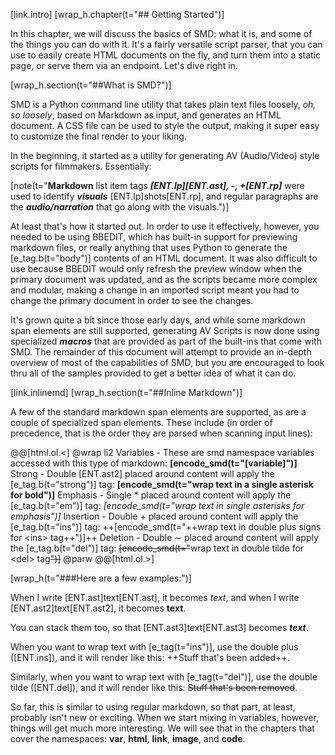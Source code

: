 [link.intro]
[wrap_h.chapter(t="## Getting Started")]

In this chapter, we will discuss the basics of SMD: what it is, and some of the things you can do with it. It's a fairly versatile script parser, that you can use to easily create HTML documents on the fly, and turn them into a static page, or serve them via an endpoint. Let's dive right in.

[wrap_h.section(t="##What is SMD?")]

SMD is a Python command line utility that takes plain text files loosely, *oh, so loosely*, based on Markdown as input, and generates an HTML document. A CSS file can be used to style the output, making it super easy to customize the final render to your liking.

In the beginning, it started as a utility for generating AV (Audio/Video) style scripts for filmmakers. Essentially:

[note(t="**Markdown** list item tags ***[ENT.lp][ENT.ast], -, +[ENT.rp]*** were used to identify ***visuals*** [ENT.lp]shots[ENT.rp], and regular paragraphs are the ***audio/narration*** that go along with the visuals.")]

At least that's how it started out. In order to use it effectively, however, you needed to be using BBEDIT, which has built-in support for previewing markdown files, or really anything that uses Python to generate the [e_tag.b(t="body")] contents of an HTML document. It was also difficult to use because BBEDIT would only refresh the preview window when the primary document was updated, and as the scripts became more complex and modular, making a change in an imported script meant you had to change the primary document in order to see the changes.

It's grown quite a bit since those early days, and while some markdown span elements are still supported, generating AV Scripts is now done using specialized ***macros*** that are provided as part of the built-ins that come with SMD. The remainder of this document will attempt to provide an in-depth overview of most of the capabilities of SMD, but you are encouraged to look thru all of the samples provided to get a better idea of what it can do.

[link.inlinemd]
[wrap_h.section(t="##Inline Markdown")]

A few of the standard markdown span elements are supported, as are a couple of specialized span elements. These include (in order of precedence, that is the order they are parsed when scanning input lines):

@@[html.ol.<]
@wrap li2
Variables - These are smd namespace variables accessed with this type of markdown: **[encode_smd(t="[variable]")]**
Strong - Double [ENT.ast2] placed around content will apply the [e_tag.b(t="strong")] tag: **[encode_smd(t="**wrap text in a single asterisk for bold**")]**
Emphasis - Single &ast; placed around content will apply the [e_tag.b(t="em")] tag: *[encode_smd(t="*wrap text in single asterisks for emphasis*")]*
Insertion - Double &plus; placed around content will apply the [e_tag.b(t="ins")] tag: ++[encode_smd(t="++wrap text in double plus signs for &lt;ins&gt; tag++")]++
Deletion - Double &sim; placed around content will apply the [e_tag.b(t="del")] tag: ~~[encode_smd(t="~~wrap text in double tilde for &lt;del&gt; tag~~")]~~
@parw
@@[html.ol.>]

[wrap_h(t="###Here are a few examples:")]

When I write [ENT.ast]text[ENT.ast], it becomes *text*, and when I write [ENT.ast2]text[ENT.ast2], it becomes **text**.

You can stack them too, so that [ENT.ast3]text[ENT.ast3] becomes ***text***.

When you want to wrap text with [e_tag(t="ins")], use the double plus ([ENT.ins]), and it will render like this: ++Stuff that's been added++. 

Similarly, when you want to wrap text with [e_tag(t="del")], use the double tilde ([ENT.del]), and it will render like this: ~~Stuff that's been removed~~.

So far, this is similar to using regular markdown, so that part, at least, probably isn't new or exciting. When we start mixing in variables, however, things will get much more interesting. We will see that in the chapters that cover the namespaces: **var**, **html**, **link**, **image**, and **code**.


